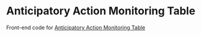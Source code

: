 # Anticipatory Action Monitoring Table

Front-end code for [Anticipatory Action Monitoring Table](https://centre.humdata.org/anticipatory-action/)
